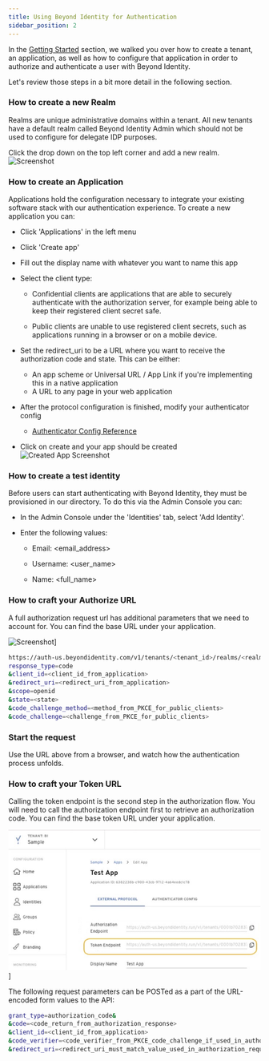 ```yaml
---
title: Using Beyond Identity for Authentication
sidebar_position: 2
---
```


In the [Getting Started](/docs/v1/getting-started) section, we walked you over how to create a tenant, an application, as well as how to configure that application in order to authorize and authenticate a user with Beyond Identity. 

Let's review those steps in a bit more detail in the following section. 

### How to create a new Realm

Realms are unique administrative domains within a tenant. All new tenants have a default realm called Beyond Identity Admin which should not be used to configure for delegate IDP purposes.

Click the drop down on the top left corner and add a new realm. 
![Screenshot](./screenshots/NewRealm.jpg)

### How to create an Application

Applications hold the configuration necessary to integrate your existing software stack with our authentication experience. 
To create a new application you can:

- Click 'Applications' in the left menu
- Click 'Create app'
- Fill out the display name with whatever you want to name this app
- Select the client type:
  - Confidential clients are applications that are able to securely authenticate with the authorization server, for example being able to keep their registered client secret safe.

  - Public clients are unable to use registered client secrets, such as applications running in a browser or on a mobile device.

- Set the redirect_uri to be a URL where you want to receive the authorization code and state. This can be either:
  - An app scheme or Universal URL / App Link if you're implementing this in a native application
  - A URL to any page in your web application

- After the protocol configuration is finished, modify your authenticator config
  - [Authenticator Config Reference](/docs/v1/platform-overview/authenticator-config)

- Click on create and your app should be created
  ![Created App Screenshot](./screenshots/AppCreated.jpg)

### How to create a test identity

Before users can start authenticating with Beyond Identity, they must be provisioned in our directory.
To do this via the Admin Console you can: 

- In the Admin Console under the 'Identities' tab, select 'Add Identity'.

- Enter the following values:

   - Email: <email_address>

   - Username: <user_name>

   - Name: <full_name>

### How to craft your Authorize URL

A full authorization request url has additional parameters that we need to account for. You can find the base URL under your application.
 
![Screenshot](./screenshots/AuthUrl.jpg)]

```bash
https://auth-us.beyondidentity.com/v1/tenants/<tenant_id>/realms/<realm_id>/applications/<application_id>/authorize?
response_type=code
&client_id=<client_id_from_application>
&redirect_uri=<redirect_uri_from_application>
&scope=openid
&state=<state>
&code_challenge_method=<method_from_PKCE_for_public_clients>
&code_challenge=<challenge_from_PKCE_for_public_clients>
```

### Start the request

Use the URL above from a browser, and watch how the authentication process unfolds.

### How to craft your Token URL

Calling the token endpoint is the second step in the authorization flow. You will need to call the authorization endpoint first to retrieve an authorization code. You can find the base token URL under your application.

![Screenshot](./screenshots/TokenUrl.jpg)]

The following request parameters can be POSTed as a part of the URL-encoded form values to the API:

```bash
grant_type=authorization_code&
&code=<code_return_from_authorization_response>
&client_id=<client_id_from_application>
&code_verifier=<code_verifier_from_PKCE_code_challenge_if_used_in_authorization_request>
&redirect_uri=<redirect_uri_must_match_value_used_in_authorization_request>
```